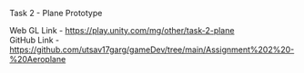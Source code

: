 Task 2 - Plane Prototype

Web GL Link - https://play.unity.com/mg/other/task-2-plane <br>
GitHub Link - https://github.com/utsav17garg/gameDev/tree/main/Assignment%202%20-%20Aeroplane
